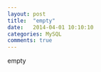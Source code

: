 ```yaml
---
layout: post
title:  "empty"
date:   2014-04-01 10:10:10
categories: MySQL
comments: true
---
```

empty
